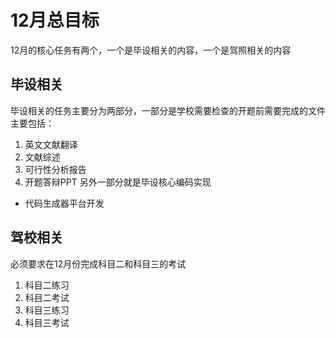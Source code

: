 # 12月总目标
12月的核心任务有两个，一个是毕设相关的内容，一个是驾照相关的内容
## 毕设相关
毕设相关的任务主要分为两部分，一部分是学校需要检查的开题前需要完成的文件主要包括：
1. 英文文献翻译
2. 文献综述
3. 可行性分析报告
4. 开题答辩PPT
另外一部分就是毕设核心编码实现
-  代码生成器平台开发

## 驾校相关
必须要求在12月份完成科目二和科目三的考试
1. 科目二练习
2. 科目二考试
3. 科目三练习
4. 科目三考试

